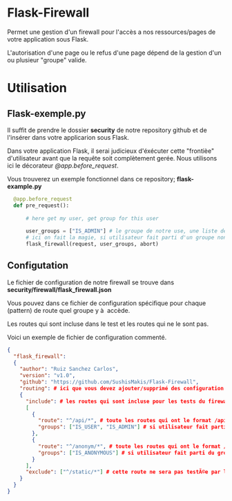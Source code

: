 Flask-Firewall
==============
Permet une gestion d'un firewall pour l'accès a nos ressources/pages de votre application sous Flask.

L'autorisation d'une page ou le refus d'une page dépend de la gestion d'un ou plusieur "groupe" valide.

Utilisation
===========

Flask-exemple.py
----------------
Il suffit de prendre le dossier **security** de notre repository github et de l'insérer dans votre applicarion sous Flask.

Dans votre application Flask, il serai judicieux d'éxécuter cette "frontièe" d'utilisateur avant que la requête soit complètement gerée.
Nous utilisons ici le décorateur *@app.before_request*.

Vous trouverez un exemple fonctionnel dans ce repository; **flask-example.py**

```python
  @app.before_request
  def pre_request():
  
      # here get my user, get group for this user
      
      user_groups = ["IS_ADMIN"] # le groupe de notre use, une liste de groupe qu'il fait parti est possible
      # ici on fait la magie, si utilisateur fait parti d'un groupe non autorisé -> error 403
      flask_firewall(request, user_groups, abort)
```

Configutation
-------------
Le fichier de configuration de notre firewall se trouve dans **security/firewall/flask_firewall.json**

Vous pouvez dans ce fichier de configuration spécifique pour chaque (pattern) de route quel groupe y à  accède.

Les routes qui sont incluse dans le test et les routes qui ne le sont pas.

Voici un exemple de fichier de configuration commenté.

```json
{
  "flask_firewall":
  {
    "author": "Ruiz Sanchez Carlos",
    "version": "v1.0",
    "github": "https://github.com/SushisMakis/Flask-Firewall",
    "routing": # ici que vous devez ajouter/supprimé des configuration
    {
      "include": # les routes qui sont incluse pour les tests du firewall
      [
        {
          "route": "^/api/*", # toute les routes qui ont le format /api/xxxx seront testÃ©e
          "groups": ["IS_USER", "IS_ADMIN"] # si utilisateur fait parti du groupe IS_USER ou IS_ADMIN, il peux acceder à  cette route
        },
        {
          "route": "^/anonym/*", # toute les routes qui ont le format /anonym/xxxx seront testÃ©e
          "groups": ["IS_ANONYMOUS"] # si utilisateur fait parti du groupe IS_ANONYMOUS, il peux acceder à  cette route
        }
      ],
      "exclude": ["^/static/*"] # cette route ne sera pas testÃ©e par le firewall (tout le monde y a  accedé)
    }
  }
}
```
